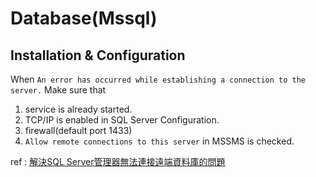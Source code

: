 # Database(Mssql)

## Installation & Configuration

When `An error has occurred while establishing a connection to the server.`
Make sure that

1. service is already started.
2. TCP/IP is enabled in SQL Server Configuration.
3. firewall(default port 1433)
4. `Allow remote connections to this server` in MSSMS is checked.

ref : [解決SQL Server管理器無法連接遠端資料庫的問題](http://sas.tw/sas/redirect.php?tid=10615&goto=lastpost)



